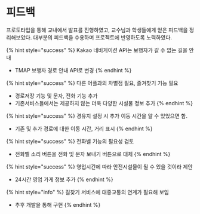 # 피드백

프로토타입을 통해 교내에서 발표를 진행하였고, 교수님과 학생들에게 얻은 피드백을 정리해보았다. 대부분의 피드백을 수용하며 프로젝트에 반영하도록 노력하였다.

{% hint style="success" %}
Kakao 네비게이션 API는 보행자가 갈 수 없는 길을 안내

* &#x20;TMAP 보행자 경로 안내 API로 변경
{% endhint %}

{% hint style="success" %}
다른 어플과의 차별점 필요, 즐겨찾기 기능 필요

* &#x20;경로저장 기능 및 문자, 전화 기능 추가
* 기존서비스들에서는 제공하지 않는 더욱 다양한 시설물 정보 추가
{% endhint %}

{% hint style="success" %}
경유지 설정 시 추가 이동 시간을 알 수 있었으면 함.

* 기존 및 추가 경로에 대한 이동 시간, 거리 표시
{% endhint %}

{% hint style="success" %}
전화벨 기능의 필요성 검토

* 전화벨 소리 버튼을 전화 및 문자 보내기 버튼으로 대체
{% endhint %}

{% hint style="success" %}
영업시간에 따라 안전시설물이 될 수 있을 것이라 제안

* 24시간 영업 가게 정보 추가
{% endhint %}

{% hint style="info" %}
&#x20;길찾기 서비스에 대중교통의 연계가 필요해 보임

* 추후 개발을 통해 구현
{% endhint %}
